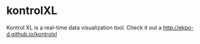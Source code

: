 # kontrolXL
Kontrol XL is a real-time data visualization tool. Check it out a http://ekpo-d.github.io/kontrolxl
